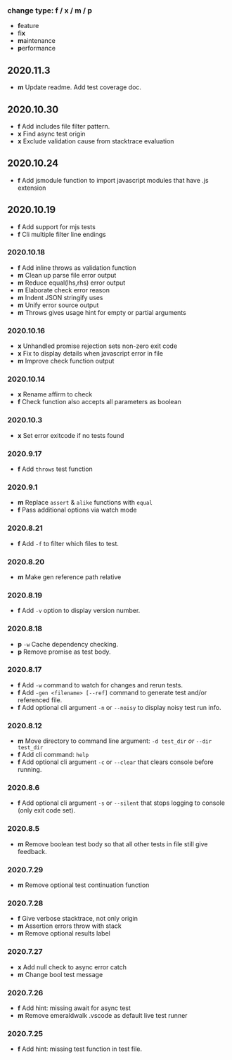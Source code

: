 ### change type: f / x / m / p
* **f**eature
* fi**x**
* **m**aintenance
* **p**erformance

## 2020.11.3

* **m** Update readme. Add test coverage doc.

## 2020.10.30

* **f** Add includes file filter pattern.
* **x** Find async test origin
* **x** Exclude validation cause from stacktrace evaluation

## 2020.10.24

* **f** Add jsmodule function to import javascript modules that have .js extension

## 2020.10.19

* **f** Add support for mjs tests
* **f** Cli multiple filter line endings

### 2020.10.18

* **f** Add inline throws as validation function
* **m** Clean up parse file error output
* **m** Reduce equal(lhs,rhs) error output
* **m** Elaborate check error reason
* **m** Indent JSON stringify uses
* **m** Unify error source output
* **m** Throws gives usage hint for empty or partial arguments

### 2020.10.16

* **x** Unhandled promise rejection sets non-zero exit code
* **x** Fix to display details when javascript error in file
* **m** Improve check function output

### 2020.10.14
* **x** Rename affirm to check
* **f** Check function also accepts all parameters as boolean

### 2020.10.3
* **x** Set error exitcode if no tests found 

### 2020.9.17
* **f** Add `throws` test function

### 2020.9.1
* **m** Replace `assert` & `alike` functions with `equal`
* **f** Pass additional options via watch mode

### 2020.8.21
* **f** Add `-f` to filter which files to test.

### 2020.8.20
* **m** Make gen reference path relative

### 2020.8.19
* **f** Add `-v` option to display version number.

### 2020.8.18
* **p** `-w` Cache dependency checking.
* **p** Remove promise as test body.

### 2020.8.17
* **f** Add `-w` command to watch for changes and rerun tests.
* **f** Add `-gen <filename> [--ref]` command to generate test and/or referenced file.
* **f** Add optional cli argument `-n` or `--noisy` to display noisy test run info.

### 2020.8.12

* **m** Move directory to command line argument: `-d test_dir` *or* `--dir test_dir`
* **f** Add cli command: `help`
* **f** Add optional cli argument `-c` or `--clear` that clears console before running.

### 2020.8.6

* **f** Add optional cli argument `-s` or `--silent` that stops logging to console (only exit code set).

### 2020.8.5

* **m** Remove boolean test body so that all other tests in file still give feedback.

### 2020.7.29

* **m** Remove optional test continuation function

### 2020.7.28

* **f** Give verbose stacktrace, not only origin
* **m** Assertion errors throw with stack
* **m** Remove optional results label

### 2020.7.27

* **x** Add null check to async error catch
* **m** Change bool test message

### 2020.7.26

 * **f** Add hint: missing await for async test
 * **m** Remove emeraldwalk .vscode as default live test runner

### 2020.7.25

 * **f** Add hint: missing test function in test file.